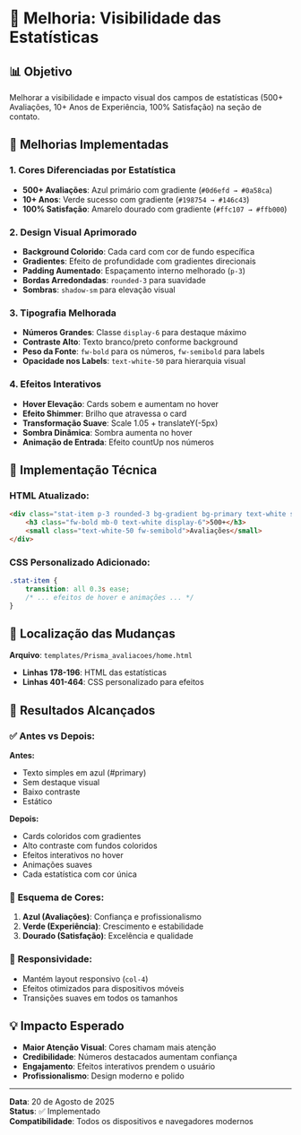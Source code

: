 # 🎨 Melhoria: Visibilidade das Estatísticas

## 📊 Objetivo
Melhorar a visibilidade e impacto visual dos campos de estatísticas (500+ Avaliações, 10+ Anos de Experiência, 100% Satisfação) na seção de contato.

## 🎨 Melhorias Implementadas

### 1. **Cores Diferenciadas por Estatística**
- **500+ Avaliações**: Azul primário com gradiente (`#0d6efd → #0a58ca`)
- **10+ Anos**: Verde sucesso com gradiente (`#198754 → #146c43`)  
- **100% Satisfação**: Amarelo dourado com gradiente (`#ffc107 → #ffb000`)

### 2. **Design Visual Aprimorado**
- **Background Colorido**: Cada card com cor de fundo específica
- **Gradientes**: Efeito de profundidade com gradientes direcionais
- **Padding Aumentado**: Espaçamento interno melhorado (`p-3`)
- **Bordas Arredondadas**: `rounded-3` para suavidade
- **Sombras**: `shadow-sm` para elevação visual

### 3. **Tipografia Melhorada**
- **Números Grandes**: Classe `display-6` para destaque máximo
- **Contraste Alto**: Texto branco/preto conforme background
- **Peso da Fonte**: `fw-bold` para os números, `fw-semibold` para labels
- **Opacidade nos Labels**: `text-white-50` para hierarquia visual

### 4. **Efeitos Interativos**
- **Hover Elevação**: Cards sobem e aumentam no hover
- **Efeito Shimmer**: Brilho que atravessa o card
- **Transformação Suave**: Scale 1.05 + translateY(-5px)
- **Sombra Dinâmica**: Sombra aumenta no hover
- **Animação de Entrada**: Efeito countUp nos números

## 🔧 Implementação Técnica

### HTML Atualizado:
```html
<div class="stat-item p-3 rounded-3 bg-gradient bg-primary text-white shadow-sm">
    <h3 class="fw-bold mb-0 text-white display-6">500+</h3>
    <small class="text-white-50 fw-semibold">Avaliações</small>
</div>
```

### CSS Personalizado Adicionado:
```css
.stat-item {
    transition: all 0.3s ease;
    /* ... efeitos de hover e animações ... */
}
```

## 📍 Localização das Mudanças

**Arquivo**: `templates/Prisma_avaliacoes/home.html`
- **Linhas 178-196**: HTML das estatísticas
- **Linhas 401-464**: CSS personalizado para efeitos

## 🎯 Resultados Alcançados

### ✅ **Antes vs Depois:**
**Antes:**
- Texto simples em azul (#primary)
- Sem destaque visual
- Baixo contraste
- Estático

**Depois:**
- Cards coloridos com gradientes
- Alto contraste com fundos coloridos
- Efeitos interativos no hover
- Animações suaves
- Cada estatística com cor única

### 🌈 **Esquema de Cores:**
1. **Azul (Avaliações)**: Confiança e profissionalismo
2. **Verde (Experiência)**: Crescimento e estabilidade  
3. **Dourado (Satisfação)**: Excelência e qualidade

### 📱 **Responsividade:**
- Mantém layout responsivo (`col-4`)
- Efeitos otimizados para dispositivos móveis
- Transições suaves em todos os tamanhos

## 💡 Impacto Esperado

- **Maior Atenção Visual**: Cores chamam mais atenção
- **Credibilidade**: Números destacados aumentam confiança
- **Engajamento**: Efeitos interativos prendem o usuário
- **Profissionalismo**: Design moderno e polido

---

**Data**: 20 de Agosto de 2025  
**Status**: ✅ Implementado  
**Compatibilidade**: Todos os dispositivos e navegadores modernos
